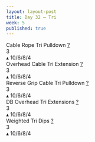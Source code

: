 ```yaml
---
layout: layout-post
title: Day 32 — Tri
week: 5
published: true
---
```


<div class="ex_list">


  <div class="ex">
    <div class="name">
      Cable Rope Tri Pulldown
      <a href="https://www.youtube.com/watch?v=kiuVA0gs3EI" target="_blank">?</a>
    </div>
    <div class="set">3 <br/></div>
    <div class="rep">▴ 10/6/8/4</div>
  </div>

  <div class="ex">
    <div class="name">
      Overhead Cable Tri Extension
      <a href="https://www.youtube.com/watch?v=38QQai2Ag9Y" target="_blank">?</a>
    </div>
    <div class="set">3 <br/></div>
    <div class="rep">▴ 10/6/8/4</div>
  </div>

  <div class="ex">
    <div class="name">
      Reverse Grip Cable Tri Pulldown
      <a href="https://www.youtube.com/watch?v=kiuVA0gs3EI" target="_blank">?</a>
    </div>
    <div class="set">3 <br/></div>
    <div class="rep">▴ 10/6/8/4</div>
  </div>

  <div class="ex">
    <div class="name">
      DB Overhead Tri Extensions
      <a href="https://www.youtube.com/watch?v=-Vyt2QdsR7E" target="_blank">?</a>
    </div>
    <div class="set">3 <br/></div>
    <div class="rep">▴ 10/6/8/4</div>
  </div>

  <div class="ex">
    <div class="name">
      Weighted Tri Dips
      <a href="https://www.youtube.com/watch?v=0326dy_-CzM" target="_blank">?</a>
    </div>
    <div class="set">3 <br/></div>
    <div class="rep">▴ 10/6/8/4</div>
  </div>


</div>



